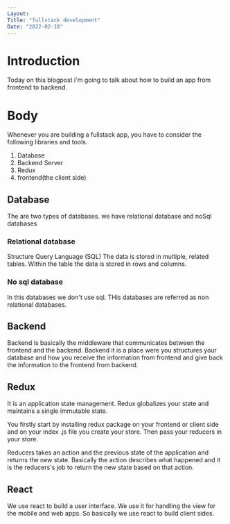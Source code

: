 ```yaml
---
Layout:
Title: "fullstack development"
Date: "2022-02-18"
---
```


# Introduction

Today on this blogpost i'm going to talk about how to build an app from frontend to backend.

# Body

Whenever you are building a fullstack app, you have to consider the following libraries and tools.

1. Database
2. Backend Server
3. Redux
4. frontend(the client side)

## Database

The are two types of databases. we have relational database and noSql databases

### Relational database

Structure Query Language (SQL)
The data is stored in multiple, related tables. Within the table the data is stored in rows and columns.

### No sql database

In this databases we don't use sql. THis databases are referred as non relational databases.


## Backend

Backend is basically the middleware that communicates between the frontend and the backend. Backend it is a place were you structures your database and how you receive the information from frontend and give back the information to the frontend from backend.

## Redux

It is an application state management. Redux globalizes your state and maintains a single immutable state.

You firstly start by installing redux package on your frontend or client side and on your index .js file you create your store. Then pass your reducers in your store.

Reducers takes an action  and the previous state  of the application and returns the new state. Basically the action describes what happened and it is the reducers's job to return the new state based on that action.


 ## React 

We use react to build a user interface. We use it for handling the view for the mobile and web apps. So basically we use react to build client sides.